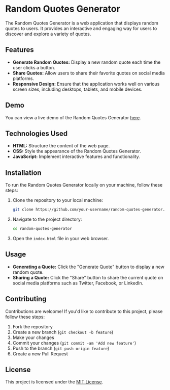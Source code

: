 # Random Quotes Generator

The Random Quotes Generator is a web application that displays random quotes to users. It provides an interactive and engaging way for users to discover and explore a variety of quotes.


## Features

- **Generate Random Quotes:** Display a new random quote each time the user clicks a button.
- **Share Quotes:** Allow users to share their favorite quotes on social media platforms.
- **Responsive Design:** Ensure that the application works well on various screen sizes, including desktops, tablets, and mobile devices.

## Demo

You can view a live demo of the Random Quotes Generator [here](https://wani-saleem.github.io/Random-Quotes-Generator/).

## Technologies Used

- **HTML:** Structure the content of the web page.
- **CSS:** Style the appearance of the Random Quotes Generator.
- **JavaScript:** Implement interactive features and functionality.

## Installation

To run the Random Quotes Generator locally on your machine, follow these steps:

1. Clone the repository to your local machine:

    ```bash
    git clone https://github.com/your-username/random-quotes-generator.git
    ```

2. Navigate to the project directory:

    ```bash
    cd random-quotes-generator
    ```

3. Open the `index.html` file in your web browser.

## Usage

- **Generating a Quote:** Click the "Generate Quote" button to display a new random quote.
- **Sharing a Quote:** Click the "Share" button to share the current quote on social media platforms such as Twitter, Facebook, or LinkedIn.


## Contributing

Contributions are welcome! If you'd like to contribute to this project, please follow these steps:

1. Fork the repository
2. Create a new branch (`git checkout -b feature`)
3. Make your changes
4. Commit your changes (`git commit -am 'Add new feature'`)
5. Push to the branch (`git push origin feature`)
6. Create a new Pull Request

## License

This project is licensed under the [MIT License](LICENSE).
